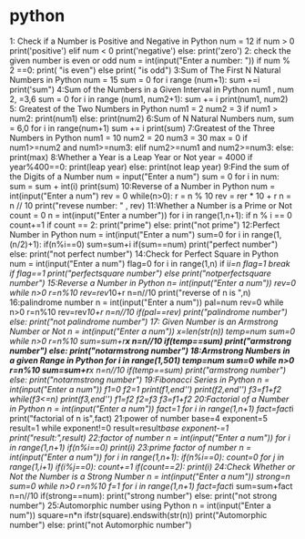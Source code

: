 # python
 1: Check if a Number is Positive and Negative in Python
num = 12
if num > 0
print('positive')
elif num < 0
print('negative')
else:
print('zero')
2: check the given number is even or odd
num = int(input("Enter a number: "))
 if num % 2 ==0:
print( "is even")
else
print( "is odd")
3:Sum of The First N Natural Numbers in Python
num = 15
sum = 0
for i range (num+1):
sum +=i
print('sum")
4:Sum of the Numbers in a Given Interval in Python 
num1 , num 2, =3,6
sum = 0
for i in range (num1, num2+1):
sum += i
print(num1, num2)
5: Greatest of the Two Numbers in Python
num1 = 2
num2 = 3
if num1 > num2:
print(num1)
else:
print(num2)
6:Sum of N Natural Numbers
num, sum = 6,0
for i in range(num+1)
sum += i
print(sum)
7:Greatest of the Three Numbers in Python 
num1 = 10
num2 = 20
num3 = 30
max = 0
if num1>=num2 and num1>=num3:
elif
num2>=num1 and num2>=num3:
else:
print(max)
8:Whether a Year is a Leap Year or Not
year = 4000
if year%400==0:
print(leap year)
else:
print(not leap year)
9:Find the sum of the Digits of a Number
num = input("Enter a num")
sum = 0
for i in num:
sum = sum + int(i)
print(sum)
10:Reverse of a Number in Python 
num = int(input("Enter a num")
rev = 0
while(n>0):
r = n % 10
rev = rer * 10 + r
n = n // 10
print("revese number: " , rev)
11:Whether a Number is a Prime or Not
count = 0
n = int(input("Enter a number"))
for i in range(1,n+1):
if n % i == 0
count+=1
if count == 2:
print("prime")
else:
print("not prime")
12:Perfect Number in Python
num = int(input("Enter a num")
sum=0
for i in range(1,(n/2)+1):
if(n%i==0)
sum=sum+i
if(sum==num)
print("perfect number")
else:
print("not perfect number")
14:Check for Perfect Square in Python
num = int(input("Enter a num")
flag=0
for i in range(1,n)
if i*i=n
flag=1
break
if flag==1
print("perfectsquare number")
else
print("notperfectsquare  number")
15:Reverse a Number in Python
n= int(input("Enter a num"))
rev=0
while n>0
r=n%10
rev=rev*10+r
n=n//10
print("reverse of n is ",n)
16:palindrome number
n = int(input("Enter a num"))
pal=num
rev=0
while n>0
r=n%10
rev=rev*10+r
n=n//10
if(pal==rev)
print("palindrome number")
else:
print("not palindrome number")
17: Given Number is an Armstrong Number or Not
n = int(input("Enter a num"))
x=len(str(n))
temp=num
sum=0
while n>0
r=n%10
sum=sum+r**x
n=n//10
if(temp==sum)
print("armstrong number")
else:
print("notarmstrong number")
18:Armstrong Numbers in a given Range in Python
for i in range(1,501)
temp=num
sum=0
while n>0
r=n%10
sum=sum+r**x
n=n//10
if(temp==sum)
print("armstrong number")
else:
print("notarmstrong number")
19:Fibonacci Series in Python
n = int(input("Enter a num"))
f1=0
f2=1
print(f1,end'')
print(f2,end'')
f3=f1+f2
while(f3<=n)
print(f3,end'')
f1=f2
f2=f3
f3=f1+f2
20:Factorial of a Number in Python
n = int(input("Enter a num"))
fact=1
for i in range(1,n+1)
fact=fact*i
print("factorial of n is",fact)
21:power of number
base=4
exponent=5
result=1
while exponent!=0
result=result*base
exponent-=1
print("result:",result)
22:factor of number
n = int(input("Enter a num"))
for i in range(1,n+1)
if(n%i==0)
print(i)
23:prime factor of number
n = int(input("Enter a num"))
for i in range(1,n+1):
if(n%i==0):
count=0
for j in range(1,i+1)
if(i%j==0):
count+=1
if(count==2):
print(i)
24:Check Whether or Not the Number is a Strong Number
n = int(input("Enter a num"))
strong=n
sum=0
while n>0
r=n%10
f=1
for i in range(1,n+1)
fact=fact*i
sum=sum+fact
n=n//10
if(strong==num):
print("strong number")
else:
print("not strong number")
25:Automorphic number using Python
n = int(input("Enter a num"))
square=n*n
ifstr(square).endswith(str(n))
print("Automorphic number")
else:
print("not Automorphic number")























